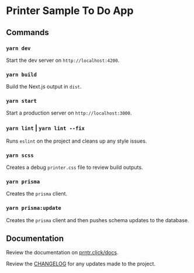 # Printer Sample To Do App

## Commands

### `yarn dev`

Start the dev server on `http://localhost:4200`.

### `yarn build`

Build the Next.js output in `dist`.

### `yarn start`

Start a production server on `http://localhost:3000`.

### `yarn lint` | `yarn lint --fix`

Runs `eslint` on the project and cleans up any style issues.

### `yarn scss`

Creates a debug `printer.css` file to review build outputs.

### `yarn prisma`

Creates the `prisma` client.

### `yarn prisma:update`

Creates the `prisma` client and then pushes schema updates to the database.

## Documentation

Review the documentation on [prntr.click/docs](https://prntr.click/docs).

Review the [CHANGELOG](https://github.com/PrinterFramework/CLI/blob/master/CHANGELOG.md) for any updates made to the project.
